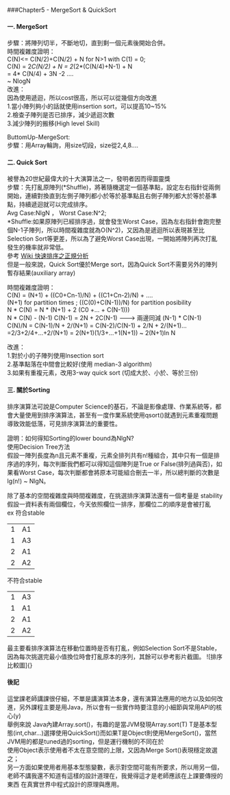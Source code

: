 ###Chapter5 - MergeSort & QuickSort  
#### 一. MergeSort
步驟：將陣列切半，不斷地切，直到剩一個元素後開始合併。  
時間複雜度證明：  
C(N)<= C(N/2)+C(N/2) + N for N>1 with C(1) = 0;   
C(N) = 2*C(N/2) + N = 2*(2*(C(N/4)+N-1) + N   
= 4* C(N/4) + 3N -2 ....   
~ NlogN  
改進：  
因為使用遞迴，所以cost很高，所以可以從幾個方向改進  
1.當小陣列夠小的話就使用insertion sort，可以提高10~15%  
2.檢查子陣列是否已排序，減少遞迴次數  
3.減少陣列的搬移(High level Skill)  

ButtomUp-MergeSort:  
步驟：用Array輪詢，用size切段，size從2,4,8....    

#### 二. Quick Sort  
被譽為20世紀最偉大的十大演算法之一，發明者因而得圖靈獎  
步驟：先打亂原陣列(*Shuffle)，將著隨機選定一個基準點，設定左右指針從兩側開始，連續對換直到左側子陣列都小於等於基準點且右側子陣列都大於等於基準點，持續遞迴就可以完成排序。  
Avg Case:NlgN ， Worst Case:N^2;  
*Shuffle:如果原陣列已經排序過，就會發生Worst Case，因為左右指針會跑完整個N-1子陣列，所以時間複雜度就為O(N^2)，又因為是遞迴所以表現甚至比Selection Sort等更差，所以為了避免Worst Case出現，一開始將陣列再次打亂發生的機率就非常低。  
參考 [Wiki 快速排序之正規分析](https://zh.wikipedia.org/wiki/%E5%BF%AB%E9%80%9F%E6%8E%92%E5%BA%8F)  
但是一般來說，Quick Sort優於Merge sort，因為Quick Sort不需要另外的陣列暫存結果(auxiliary array)  

時間複雜度證明：  
C(N) = (N+1) + ((C0+Cn-1)/N) + ((C1+Cn-2)/N) + ....      
(N+1) for partition times ;  ((C(0)+C(N-1))/N) for partition posibility   
N * C(N) = N * (N+1) + 2 (C0 +... + C(N-1)))  
N * C(N) - (N-1) C(N-1) = 2N + 2C(N-1) ---> 兩邊同減 (N-1) * C(N-1)  
C(N)/N = C(N-1)/N + 2/(N+1) = C(N-2)/C(N-1) + 2/N + 2/(N+1)...  
=2/3+2/4+...+2/(N+1) = 2(N+1)(1/3+...+1(N+1)) ~ 2(N+1)ln N  

改進：  
1.對於小的子陣列使用Insection sort  
2.基準點落在中間會比較好(使用 median-3 algorithm)   
3.如果有重複元素，改用3-way quick sort (切成大於、小於、等於三份)

#### 三. 關於Sorting  
排序演算法可說是Computer Science的基石，不論是影像處理、作業系統等，都會大量使用到排序演算法，甚至有一度作業系統使用qsort()就遇到元素重複問題導致效能低落，可見排序演算法的重要性。

證明：如何得知Sorting的lower bound為NlgN?  
使用Decision Tree方法  
假設一陣列長度為n且元素不重複，元素全排列共有n!種組合，其中只有一個是排序過的序列，每次判斷我們都可以得知這個陣列是True or False(排列過與否)，如果看Worst Case，每次判斷都會將原本可能組合刪去一半，所以總判斷的次數是 lg(n!) ~ NlgN。  

除了基本的空間複雜度與時間複雜度，在挑選排序演算法還有一個考量是 stability  
假設一資料表有兩個欄位，今天依照欄位一排序，那欄位二的順序是會被打亂  
ex 符合stable
<table> 
<tr> <td> 1 </td> <td> A1 </td> </tr>
<tr> <td> 1 </td> <td> A3 </td> </tr>
<tr> <td> 2 </td> <td> A1 </td> </tr>
<tr> <td> 2 </td> <td> A2 </td> </tr>
</table>
不符合stable
<table> 
<tr> <td> 1 </td> <td> A3 </td> </tr>
<tr> <td> 1 </td> <td> A1 </td> </tr>
<tr> <td> 2 </td> <td> A1 </td> </tr>
<tr> <td> 2 </td> <td> A2 </td> </tr>
</table>  
最主要看排序演算法在移動位置時是否有打亂，例如Selection Sort不是Stable，因為每次挑選完最小值換位時會打亂原本的序列，其餘可以參考影片截圖。  
![排序比較圖]{}  

#### 後記
這堂課老師講課很仔細，不單是講演算法本身，還有演算法應用的地方以及如何改進，另外課程主要是用Java，所以會有一些實作時要注意的小細節與常用API的核心(y)  
舉例來說 Java內建Array.sort()，有趣的是當JVM發現Array.sort(T) T是基本型態(int,char...)選擇使用QuickSort()而如果T是Object則使用MergeSort()，當然JVM用的都是tuned過的sorting，但是運行機制的不同在於  
使用Object表示使用者不太在意空間的上限，又因為Merge Sort()表現穩定故選之；  
另一方面如果使用者用基本型態變數，表示對空間可能有所要求，所以用另一個，老師不講我還不知道有這樣的設計道理在，我覺得這才是老師應該在上課要傳授的東西 在真實世界中程式設計的原理與應用。
